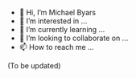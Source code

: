 - 👋 Hi, I’m Michael Byars
- 👀 I’m interested in ...
- 🌱 I’m currently learning ...
- 💞️ I’m looking to collaborate on ...
- 📫 How to reach me ...

(To be updated)

<!---
mbyars/mbyars is a ✨ special ✨ repository because its `README.md` (this file) appears on your GitHub profile.
You can click the Preview link to take a look at your changes.
--->
